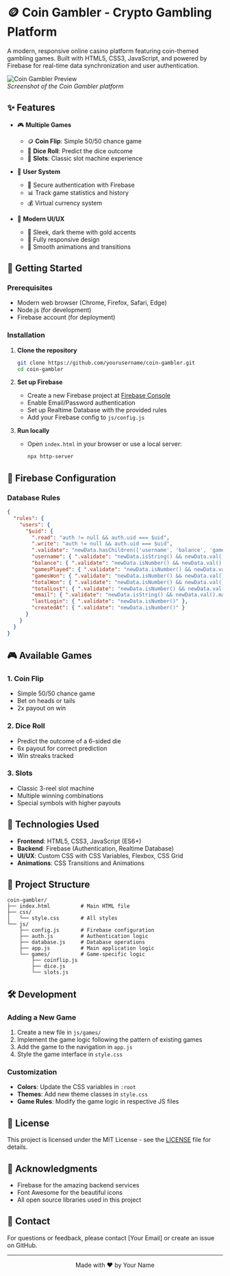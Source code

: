 # 🪙 Coin Gambler - Crypto Gambling Platform

A modern, responsive online casino platform featuring coin-themed gambling games. Built with HTML5, CSS3, JavaScript, and powered by Firebase for real-time data synchronization and user authentication.

![Coin Gambler Preview](https://i.imgur.com/example.png)  
*Screenshot of the Coin Gambler platform*

## ✨ Features

- 🎮 **Multiple Games**
  - 🪙 **Coin Flip**: Simple 50/50 chance game
  - 🎲 **Dice Roll**: Predict the dice outcome
  - 🎰 **Slots**: Classic slot machine experience

- 👤 **User System**
  - 🔐 Secure authentication with Firebase
  - 📊 Track game statistics and history
  - 💰 Virtual currency system

- 🎨 **Modern UI/UX**
  - 🎨 Sleek, dark theme with gold accents
  - 📱 Fully responsive design
  - 🚀 Smooth animations and transitions

## 🚀 Getting Started

### Prerequisites

- Modern web browser (Chrome, Firefox, Safari, Edge)
- Node.js (for development)
- Firebase account (for deployment)

### Installation

1. **Clone the repository**
   ```bash
   git clone https://github.com/yourusername/coin-gambler.git
   cd coin-gambler
   ```

2. **Set up Firebase**
   - Create a new Firebase project at [Firebase Console](https://console.firebase.google.com/)
   - Enable Email/Password authentication
   - Set up Realtime Database with the provided rules
   - Add your Firebase config to `js/config.js`

3. **Run locally**
   - Open `index.html` in your browser or use a local server:
     ```bash
     npx http-server
     ```

## 🔧 Firebase Configuration

### Database Rules
```json
{
  "rules": {
    "users": {
      "$uid": {
        ".read": "auth != null && auth.uid === $uid",
        ".write": "auth != null && auth.uid === $uid",
        ".validate": "newData.hasChildren(['username', 'balance', 'gamesPlayed', 'gamesWon', 'totalWon', 'totalLost'])",
        "username": { ".validate": "newData.isString() && newData.val().length >= 3 && newData.val().length <= 20" },
        "balance": { ".validate": "newData.isNumber() && newData.val() >= 0" },
        "gamesPlayed": { ".validate": "newData.isNumber() && newData.val() >= 0" },
        "gamesWon": { ".validate": "newData.isNumber() && newData.val() >= 0" },
        "totalWon": { ".validate": "newData.isNumber() && newData.val() >= 0" },
        "totalLost": { ".validate": "newData.isNumber() && newData.val() >= 0" },
        "email": { ".validate": "newData.isString() && newData.val().matches(/^[^@]+@[^@]+\\.[^@]+$/)" },
        "lastLogin": { ".validate": "newData.isNumber()" },
        "createdAt": { ".validate": "newData.isNumber()" }
      }
    }
  }
}
```

## 🎮 Available Games

### 1. Coin Flip
- Simple 50/50 chance game
- Bet on heads or tails
- 2x payout on win

### 2. Dice Roll
- Predict the outcome of a 6-sided die
- 6x payout for correct prediction
- Win streaks tracked

### 3. Slots
- Classic 3-reel slot machine
- Multiple winning combinations
- Special symbols with higher payouts

## 📱 Technologies Used

- **Frontend**: HTML5, CSS3, JavaScript (ES6+)
- **Backend**: Firebase (Authentication, Realtime Database)
- **UI/UX**: Custom CSS with CSS Variables, Flexbox, CSS Grid
- **Animations**: CSS Transitions and Animations

## 📂 Project Structure

```
coin-gambler/
├── index.html          # Main HTML file
├── css/
│   └── style.css       # All styles
└── js/
    ├── config.js       # Firebase configuration
    ├── auth.js         # Authentication logic
    ├── database.js     # Database operations
    ├── app.js          # Main application logic
    └── games/          # Game-specific logic
        ├── coinflip.js
        ├── dice.js
        └── slots.js
```

## 🛠 Development

### Adding a New Game
1. Create a new file in `js/games/`
2. Implement the game logic following the pattern of existing games
3. Add the game to the navigation in `app.js`
4. Style the game interface in `style.css`

### Customization
- **Colors**: Update the CSS variables in `:root`
- **Themes**: Add new theme classes in `style.css`
- **Game Rules**: Modify the game logic in respective JS files

## 📄 License

This project is licensed under the MIT License - see the [LICENSE](LICENSE) file for details.

## 🙏 Acknowledgments

- Firebase for the amazing backend services
- Font Awesome for the beautiful icons
- All open source libraries used in this project

## 📧 Contact

For questions or feedback, please contact [Your Email] or create an issue on GitHub.

---

<div align="center">
  Made with ❤️ by Your Name
</div>
